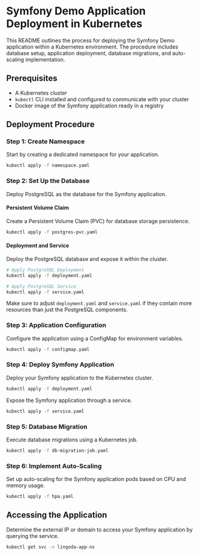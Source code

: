 # Symfony Demo Application Deployment in Kubernetes

This README outlines the process for deploying the Symfony Demo application within a Kubernetes environment. The procedure includes database setup, application deployment, database migrations, and auto-scaling implementation.

## Prerequisites

- A Kubernetes cluster
- `kubectl` CLI installed and configured to communicate with your cluster
- Docker image of the Symfony application ready in a registry

## Deployment Procedure

### Step 1: Create Namespace

Start by creating a dedicated namespace for your application.

```bash
kubectl apply -f namespace.yaml
```

### Step 2: Set Up the Database

Deploy PostgreSQL as the database for the Symfony application.

#### Persistent Volume Claim

Create a Persistent Volume Claim (PVC) for database storage persistence.

```bash
kubectl apply -f postgres-pvc.yaml
```

#### Deployment and Service

Deploy the PostgreSQL database and expose it within the cluster.

```bash
# Apply PostgreSQL Deployment
kubectl apply -f deployment.yaml

# Apply PostgreSQL Service
kubectl apply -f service.yaml
```

Make sure to adjust `deployment.yaml` and `service.yaml` if they contain more resources than just the PostgreSQL components.

### Step 3: Application Configuration

Configure the application using a ConfigMap for environment variables.

```bash
kubectl apply -f configmap.yaml
```

### Step 4: Deploy Symfony Application

Deploy your Symfony application to the Kubernetes cluster.

```bash
kubectl apply -f deployment.yaml
```

Expose the Symfony application through a service.

```bash
kubectl apply -f service.yaml
```

### Step 5: Database Migration

Execute database migrations using a Kubernetes job.

```bash
kubectl apply -f db-migration-job.yaml
```

### Step 6: Implement Auto-Scaling

Set up auto-scaling for the Symfony application pods based on CPU and memory usage.

```bash
kubectl apply -f hpa.yaml
```

## Accessing the Application

Determine the external IP or domain to access your Symfony application by querying the service.

```bash
kubectl get svc -n lingoda-app-ns
```
